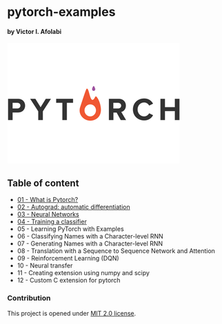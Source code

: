 # pytorch-examples

#### by Victor I. Afolabi

[![PyTorch Logo](images/pytorch-logo-flat.png)](http://pytorch.org/)

## Table of content

- [01 - What is Pytorch?](01%20-%20What%20is%20Pytorch%3F/README.md)
- [02 - Autograd: automatic differentiation](02%20-%20Autograd–%20automatic%20differentiation/README.md)
- [03 - Neural Networks](03%20-%20Neural%20Networks/README.md)
- [04 - Training a classifier](04%20-%20Training%20a%20classifier/README.md)
- 05 - Learning PyTorch with Examples
- 06 - Classifying Names with a Character-level RNN
- 07 - Generating Names with a Character-level RNN
- 08 - Translation with a Sequence to Sequence Network and Attention
- 09 - Reinforcement Learning (DQN)
- 10 - Neural transfer
- 11 - Creating extension using numpy and scipy
- 12 - Custom C extension for pytorch



### Contribution

This project is opened under [MIT 2.0 license](https://github.com/victor-iyiola/cancer-research/blob/master/LICENSE).